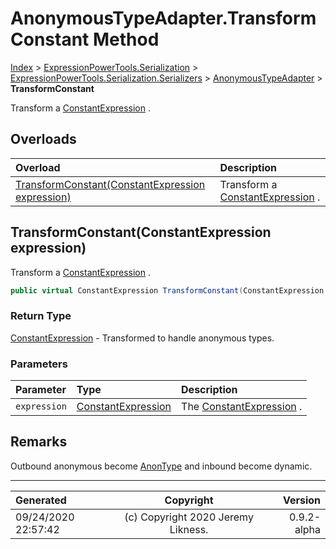 ﻿# AnonymousTypeAdapter.TransformConstant Method

[Index](../index.md) > [ExpressionPowerTools.Serialization](ExpressionPowerTools.Serialization.a.md) > [ExpressionPowerTools.Serialization.Serializers](ExpressionPowerTools.Serialization.Serializers.n.md) > [AnonymousTypeAdapter](ExpressionPowerTools.Serialization.Serializers.AnonymousTypeAdapter.cs.md) > **TransformConstant**

Transform a [ConstantExpression](https://docs.microsoft.com/dotnet/api/system.linq.expressions.constantexpression) .

## Overloads

| Overload | Description |
| :-- | :-- |
| [TransformConstant(ConstantExpression expression)](#transformconstantconstantexpression-expression) | Transform a [ConstantExpression](https://docs.microsoft.com/dotnet/api/system.linq.expressions.constantexpression) . |
## TransformConstant(ConstantExpression expression)

Transform a [ConstantExpression](https://docs.microsoft.com/dotnet/api/system.linq.expressions.constantexpression) .

```csharp
public virtual ConstantExpression TransformConstant(ConstantExpression expression)
```

### Return Type

 [ConstantExpression](https://docs.microsoft.com/dotnet/api/system.linq.expressions.constantexpression)  - Transformed to handle anonymous types.

### Parameters

| Parameter | Type | Description |
| :-- | :-- | :-- |
| `expression` | [ConstantExpression](https://docs.microsoft.com/dotnet/api/system.linq.expressions.constantexpression) | The [ConstantExpression](https://docs.microsoft.com/dotnet/api/system.linq.expressions.constantexpression) . |


## Remarks

Outbound anonymous become [AnonType](ExpressionPowerTools.Serialization.Serializers.AnonType.cs.md) and inbound
            become dynamic.


---

| Generated | Copyright | Version |
| :-- | :-: | --: |
| 09/24/2020 22:57:42 | (c) Copyright 2020 Jeremy Likness. | 0.9.2-alpha |
